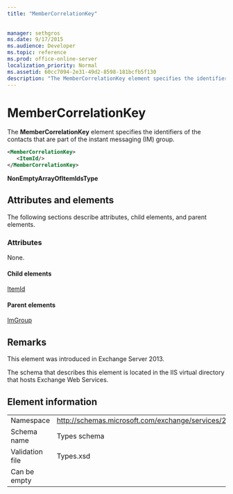 ```yaml
---
title: "MemberCorrelationKey"
 
 
manager: sethgros
ms.date: 9/17/2015
ms.audience: Developer
ms.topic: reference
ms.prod: office-online-server
localization_priority: Normal
ms.assetid: 60cc7094-2e31-49d2-8598-181bcfb5f130
description: "The MemberCorrelationKey element specifies the identifiers of the contacts that are part of the instant messaging (IM) group."
---
```


# MemberCorrelationKey

The **MemberCorrelationKey** element specifies the identifiers of the contacts that are part of the instant messaging (IM) group. 
  
```XML
<MemberCorrelationKey>
   <ItemId/>
</MemberCorrelationKey>
```

 **NonEmptyArrayOfItemIdsType**
## Attributes and elements

The following sections describe attributes, child elements, and parent elements.
  
### Attributes

None.
  
#### Child elements

[ItemId](itemid.md)
  
#### Parent elements

[ImGroup](imgroup.md)
  
## Remarks

This element was introduced in Exchange Server 2013.
  
The schema that describes this element is located in the IIS virtual directory that hosts Exchange Web Services.
  
## Element information

|||
|:-----|:-----|
|Namespace  <br/> |http://schemas.microsoft.com/exchange/services/2006/types  <br/> |
|Schema name  <br/> |Types schema  <br/> |
|Validation file  <br/> |Types.xsd  <br/> |
|Can be empty  <br/> ||
   

